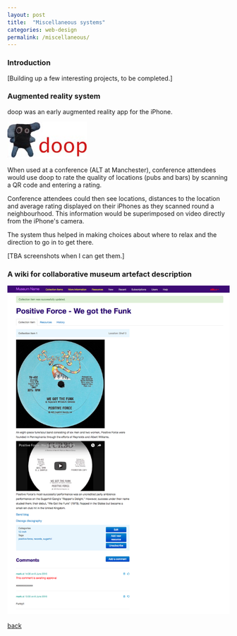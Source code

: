 ```yaml
---
layout: post
title:  "Miscellaneous systems"
categories: web-design 
permalink: /miscellaneous/
---
```

### Introduction 

\[Building up a few interesting projects, to be completed.\]

### Augmented reality system


doop was an early augmented reality app for the iPhone. 

![doop logo](/assets/images/doop/doop.lpgo.jpg)


When used at a conference (ALT at Manchester), conference attendees would use doop 
to rate 
the quality of locations (pubs and bars) by scanning a QR code and entering a rating.

Conference attendees could then see locations, distances to the location and average rating displayed on their iPhones as they scanned round
a neighbourhood. This information would be superimposed on video directly from the iPhone's camera.

The system thus helped in making choices about where to relax and the direction
to go in to get there.

\[TBA screenshots when I can get them.\]


### A wiki for collaborative museum artefact description

![Gradient Assessment splash page](/assets/images/social-museum/social-museum-item-page%20.png)


[back](/)



